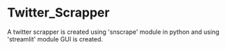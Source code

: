 # Twitter_Scrapper
A twitter scrapper is created using 'snscrape' module in python and using 'streamlit' module GUI is created.
